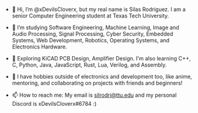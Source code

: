 - 👋 Hi, I’m @xDevilsCloverx, but my real name is Silas Rodriguez. I am a senior Computer Engineering student at Texas Tech University.

- 👀 I’m studying Software Engineering, Machine Learning, Image and Audio Processing, Signal Processing, Cyber Security, Embedded Systems, Web Development,
      Robotics, Operating Systems, and Electronics Hardware.

- 🌱 Exploring KiCAD PCB Design, Amplifier Design. I'm also learning C++, C, Python, Java, JavaScript, Rust, Lua, Verilog, and Assembly.

- 💞️ I have hobbies outside of electronics and development too, like anime, mentoring, and collaborating on projects with friends and beginners!

- 📫 How to reach me: My email is silrodri@ttu.edu and my personal Discord is xDevilsCloverx#6784 :)